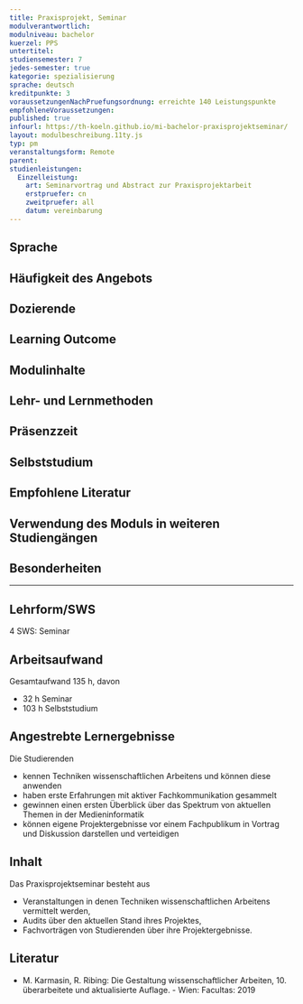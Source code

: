 ```yaml
---
title: Praxisprojekt, Seminar
modulverantwortlich: 
modulniveau: bachelor
kuerzel: PPS
untertitel:
studiensemester: 7
jedes-semester: true
kategorie: spezialisierung
sprache: deutsch
kreditpunkte: 3
voraussetzungenNachPruefungsordnung: erreichte 140 Leistungspunkte
empfohleneVoraussetzungen: 
published: true
infourl: https://th-koeln.github.io/mi-bachelor-praxisprojektseminar/
layout: modulbeschreibung.11ty.js
typ: pm
veranstaltungsform: Remote
parent:
studienleistungen:
  Einzelleistung:
    art: Seminarvortrag und Abstract zur Praxisprojektarbeit
    erstpruefer: cn
    zweitpruefer: all
    datum: vereinbarung
---
```


## Sprache

## Häufigkeit des Angebots

## Dozierende

## Learning Outcome

## Modulinhalte

## Lehr- und Lernmethoden

## Präsenzzeit

## Selbststudium

## Empfohlene Literatur

## Verwendung des Moduls in weiteren Studiengängen

## Besonderheiten

---

## Lehrform/SWS
4 SWS: Seminar

## Arbeitsaufwand
Gesamtaufwand 135 h, davon 

* 32 h Seminar
* 103 h Selbststudium

## Angestrebte Lernergebnisse
Die Studierenden  

- kennen Techniken wissenschaftlichen Arbeitens und können diese anwenden
- haben erste Erfahrungen mit aktiver Fachkommunikation gesammelt
- gewinnen einen ersten Überblick über das Spektrum von aktuellen Themen in der Medieninformatik
- können eigene Projektergebnisse vor einem Fachpublikum in Vortrag und Diskussion darstellen und verteidigen

## Inhalt
Das Praxisprojektseminar besteht aus

- Veranstaltungen in denen Techniken wissenschaftlichen Arbeitens vermittelt werden,
- Audits über den aktuellen Stand ihres Projektes,
- Fachvorträgen von Studierenden über ihre Projektergebnisse.

## Literatur
- M. Karmasin, R. Ribing: Die Gestaltung wissenschaftlicher Arbeiten, 10. überarbeitete und aktualisierte Auflage. - Wien: Facultas: 2019

